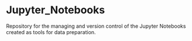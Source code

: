 # Jupyter_Notebooks
Repository for the managing and version control of the Jupyter Notebooks created as tools for data preparation.
